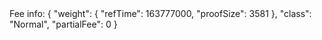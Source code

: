 <div id='termynal' data-termynal>
    <span data-ty>Fee info:</span>
    <span data-ty>{</span>
    <span data-ty>    "weight": {</span>
    <span data-ty>        "refTime": 163777000,</span>
    <span data-ty>        "proofSize": 3581</span>
    <span data-ty>    },</span>
    <span data-ty>    "class": "Normal",</span>
    <span data-ty>    "partialFee": 0</span>
    <span data-ty>}</span>
</div>